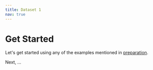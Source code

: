 ```yaml
---
title: Dataset 1
nav: true
---
```


# Get Started

Let's get started using any of the examples mentioned in [preparation](0-prep.md).

Next, ...
